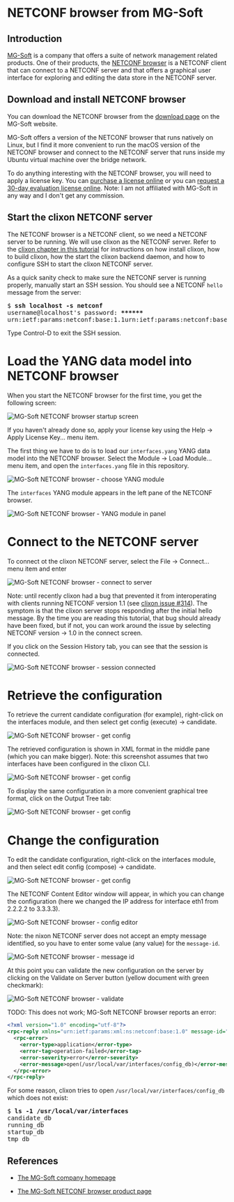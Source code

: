 # NETCONF browser from MG-Soft

## Introduction

[MG-Soft](https://www.mg-soft.si/) is a company that offers a suite of network management related
products.
One of their products, the [NETCONF browser](https://www.mg-soft.si/mgNetConfBrowser.html) is a
NETCONF client that can connect to a NETCONF server and that offers a graphical user interface
for exploring and editing the data store in the NETCONF server.

## Download and install NETCONF browser

You can download the NETCONF browser from the 
[download page](https://www.mg-soft.si/download.html?product=netconfbrowser)
on the MG-Soft website.

MG-Soft offers a version of the NETCONF browser that runs natively on Linux, but I find it more
convenient to run the macOS version of the NETCONF browser and connect to the NETCONF server that
runs inside my Ubuntu virtual machine over the bridge network.

To do anything interesting with the NETCONF browser, you will need to apply a license key.
You can [purchase a license online](https://www.mg-soft.si/mgNetConfBrowser-ordering.html)
or you can [request a 30-day evaluation license online](https://www.mg-soft.si/evalKeyReq.html).
Note: I am not affiliated with MG-Soft in any way and I don't get any commission.

## Start the clixon NETCONF server

The NETCONF browser is a NETCONF client, so we need a NETCONF server to be running.
We will use clixon as the NETCONF server.
Refer to the [clixon chapter in this tutorial](clixon.md) for instructions on how install clixon,
how to build clixon, how the start the clixon backend daemon, and how to configure SSH to start
the clixon NETCONF server.

As a quick sanity check to make sure the NETCONF server is running properly,
manually start an SSH session. You should see a NETCONF `hello` message from the server:

<pre>
$ <b>ssh localhost -s netconf</b>
username@localhost's password: <b>******</b>
<hello xmlns="urn:ietf:params:xml:ns:netconf:base:1.0" message-id="42"><capabilities><capability>urn:ietf:params:netconf:base:1.1</capability><capability>urn:ietf:params:netconf:base:1.0</capability><capability>urn:ietf:params:netconf:capability:candidate:1.0</capability><capability>urn:ietf:params:netconf:capability:validate:1.1</capability><capability>urn:ietf:params:netconf:capability:startup:1.0</capability><capability>urn:ietf:params:netconf:capability:xpath:1.0</capability><capability>urn:ietf:params:netconf:capability:notification:1.0</capability></capabilities><session-id>4</session-id></hello>]]>]]>
</pre>

Type Control-D to exit the SSH session.

# Load the YANG data model into NETCONF browser

When you start the NETCONF browser for the first time, you get the following screen:

![MG-Soft NETCONF browser startup screen](figures/mgsoft-netconf-browser-startup.png)

If you haven't already done so, apply your license key using the Help → Apply License Key... menu
item.

The first thing we have to do is to load our `interfaces.yang` YANG data model into the
NETCONF browser.
Select the Module → Load Module... menu item, and open the `interfaces.yang` file in this
repository.

![MG-Soft NETCONF browser - choose YANG module](figures/mgsoft-netconf-browser-choose-yang-file.png)

The `interfaces` YANG module appears in the left pane of the NETCONF browser.

![MG-Soft NETCONF browser - YANG module in panel](figures/mgsoft-netconf-browser-module-in-panel.png)

# Connect to the NETCONF server

To connect ot the clixon NETCONF server, select the File → Connect... menu item and enter 

![MG-Soft NETCONF browser - connect to server](figures/mgsoft-netconf-browser-connect-to-server.png)

Note: until recently clixon had a bug that prevented it from interoperating with clients running
NETCONF version 1.1 (see [clixon issue #314](https://github.com/clicon/clixon/issues/314)).
The symptom is that the clixon server stops responding after the initial hello message.
By the time you are reading this tutorial, that bug should already have been fixed, but if not,
you can work around the issue by selecting NETCONF version → 1.0 in the connect screen.

If you click on the Session History tab, you can see that the session is connected.

![MG-Soft NETCONF browser - session connected](figures/mgsoft-netconf-browser-connected.png)

# Retrieve the configuration

To retrieve the current candidate configuration (for example), right-click on the interfaces
module, and then select get config (execute) → candidate.

![MG-Soft NETCONF browser - get config](figures/mgsoft-netconf-browser-get-config.png)

The retrieved configuration is shown in XML format in the middle pane (which you can make
bigger). Note: this screenshot assumes that two interfaces have been configured in the clixon CLI.

![MG-Soft NETCONF browser - get config](figures/mgsoft-netconf-browser-config-xml.png)

To display the same configuration in a more convenient graphical tree format, click
on the Output Tree tab:

![MG-Soft NETCONF browser - get config](figures/mgsoft-netconf-browser-config-tree.png)

# Change the configuration

To edit the candidate configuration, right-click on the interfaces
module, and then select edit config (compose) → candidate.

![MG-Soft NETCONF browser - get config](figures/mgsoft-netconf-browser-edit-config.png)

The NETCONF Content Editor window will appear, in which you can change the configuration
(here we changed the IP address for interface eth1 from 2.2.2.2 to 3.3.3.3).

![MG-Soft NETCONF browser - config editor](figures/mgsoft-netconf-browser-edit-config-details.png)

Note: the nixon NETCONF server does not accept an empty message identified, so you have to enter
some value (any value) for the `message-id`.

![MG-Soft NETCONF browser - message id](figures/mgsoft-netconf-browser-message-id.png)

At this point you can validate the new configuration on the server by clicking on the 
Validate on Server button (yellow document with green checkmark):

![MG-Soft NETCONF browser - validate ](figures/mgsoft-netconf-browser-validate.png)

TODO: This does not work; MG-Soft NETCONF browser reports an error:

```xml
<?xml version="1.0" encoding="utf-8"?>
<rpc-reply xmlns="urn:ietf:params:xml:ns:netconf:base:1.0" message-id="17">
  <rpc-error>
    <error-type>application</error-type>
    <error-tag>operation-failed</error-tag>
    <error-severity>error</error-severity>
    <error-message>open(/usr/local/var/interfaces/config_db)</error-message>
  </rpc-error>
</rpc-reply>
```

For some reason, clixon tries to open `/usr/local/var/interfaces/config_db` which does not exist:

<pre>
$ <b>ls -1 /usr/local/var/interfaces</b>
candidate_db
running_db
startup_db
tmp_db
</pre>

## References

* [The MG-Soft company homepage](https://www.mg-soft.si/)

* [The MG-Soft NETCONF browser product page](https://www.mg-soft.si/mgNetConfBrowser.html)

